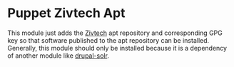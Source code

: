 # Puppet Zivtech Apt

This module just adds the [Zivtech](https://zivtech.com) apt
repository and corresponding GPG key so that software
published to the apt repository can be installed. Generally,
this module should only be installed because it is a dependency
of another module like
[drupal-solr](https://github.com/zivtech/puppet-drupal-solr).
